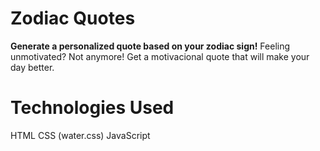 # Zodiac Quotes
**Generate a personalized quote based on your zodiac sign!**
Feeling unmotivated? Not anymore! Get a motivacional quote that will make your day better.

# Technologies Used
HTML
CSS (water.css)
JavaScript
